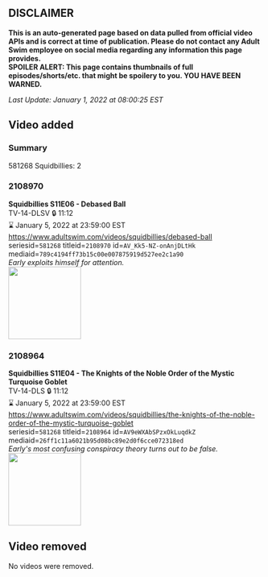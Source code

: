 ## DISCLAIMER
**This is an auto-generated page based on data pulled from official video APIs and is correct at time of publication. Please do not contact any Adult Swim employee on social media regarding any information this page provides.**  
**SPOILER ALERT: This page contains thumbnails of full episodes/shorts/etc. that might be spoilery to you. YOU HAVE BEEN WARNED.**  

_Last Update: January 1, 2022 at 08:00:25 EST_
## Video added
### Summary
581268 Squidbillies: 2  
### 2108970
**Squidbillies S11E06 - Debased Ball**  
TV-14-DLSV 🔒 11:12  
⌛ January 5, 2022 at 23:59:00 EST  
https://www.adultswim.com/videos/squidbillies/debased-ball  
seriesid=`581268` titleid=`2108970` id=`AV_Kk5-NZ-onAnjDLtHk` mediaid=`789c4194ff73b15c00e007875919d527ee2c1a90`  
_Early exploits himself for attention._  
<a href="https://i.cdn.turner.com/adultswim/big/image-upload/thumbnails/thumb-2_image-151094958540114.jpg"><img src="https://i.cdn.turner.com/adultswim/big/image-upload/thumbnails/thumb-2_image-151094958540114.jpg" height="144px" /></a>
### 2108964
**Squidbillies S11E04 - The Knights of the Noble Order of the Mystic Turquoise Goblet**  
TV-14-DLS 🔒 11:12  
⌛ January 5, 2022 at 23:59:00 EST  
https://www.adultswim.com/videos/squidbillies/the-knights-of-the-noble-order-of-the-mystic-turquoise-goblet  
seriesid=`581268` titleid=`2108964` id=`AV9eWXAbSPzxOkLuqdkZ` mediaid=`26ff1c11a6021b95d08bc89e2d0f6cce072318ed`  
_Early's most confusing conspiracy theory turns out to be false._  
<a href="https://i.cdn.turner.com/adultswim/big/image-upload/thumbnails/thumb-2_image-150999394764418.jpg"><img src="https://i.cdn.turner.com/adultswim/big/image-upload/thumbnails/thumb-2_image-150999394764418.jpg" height="144px" /></a>
## Video removed
No videos were removed.  
